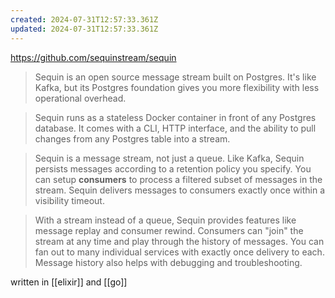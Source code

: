 ```yaml
---
created: 2024-07-31T12:57:33.361Z
updated: 2024-07-31T12:57:33.361Z
---
```

https://github.com/sequinstream/sequin

> Sequin is an open source message stream built on Postgres. It's like Kafka, but its Postgres foundation gives you more flexibility with less operational overhead.

> Sequin runs as a stateless Docker container in front of any Postgres database. It comes with a CLI, HTTP interface, and the ability to pull changes from any Postgres table into a stream.

> Sequin is a message stream, not just a queue. Like Kafka, Sequin persists messages according to a retention policy you specify. You can setup **consumers** to process a filtered subset of messages in the stream. Sequin delivers messages to consumers exactly once within a visibility timeout.

> With a stream instead of a queue, Sequin provides features like message replay and consumer rewind. Consumers can "join" the stream at any time and play through the history of messages. You can fan out to many individual services with exactly once delivery to each. Message history also helps with debugging and troubleshooting.

written in [[elixir]] and [[go]]